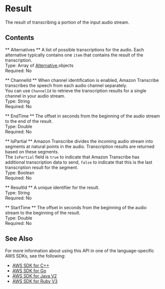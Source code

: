 # Result<a name="API_streaming_Result"></a>

The result of transcribing a portion of the input audio stream\. 

## Contents<a name="API_streaming_Result_Contents"></a>

 ** Alternatives **   <a name="transcribe-Type-streaming_Result-Alternatives"></a>
A list of possible transcriptions for the audio\. Each alternative typically contains one `item` that contains the result of the transcription\.  
Type: Array of [ Alternative ](API_streaming_Alternative.md) objects  
Required: No

 ** ChannelId **   <a name="transcribe-Type-streaming_Result-ChannelId"></a>
When channel identification is enabled, Amazon Transcribe transcribes the speech from each audio channel separately\.  
You can use `ChannelId` to retrieve the transcription results for a single channel in your audio stream\.  
Type: String  
Required: No

 ** EndTime **   <a name="transcribe-Type-streaming_Result-EndTime"></a>
The offset in seconds from the beginning of the audio stream to the end of the result\.  
Type: Double  
Required: No

 ** IsPartial **   <a name="transcribe-Type-streaming_Result-IsPartial"></a>
Amazon Transcribe divides the incoming audio stream into segments at natural points in the audio\. Transcription results are returned based on these segments\.   
The `IsPartial` field is `true` to indicate that Amazon Transcribe has additional transcription data to send, `false` to indicate that this is the last transcription result for the segment\.  
Type: Boolean  
Required: No

 ** ResultId **   <a name="transcribe-Type-streaming_Result-ResultId"></a>
A unique identifier for the result\.   
Type: String  
Required: No

 ** StartTime **   <a name="transcribe-Type-streaming_Result-StartTime"></a>
The offset in seconds from the beginning of the audio stream to the beginning of the result\.  
Type: Double  
Required: No

## See Also<a name="API_streaming_Result_SeeAlso"></a>

For more information about using this API in one of the language\-specific AWS SDKs, see the following:
+  [ AWS SDK for C\+\+](https://docs.aws.amazon.com/goto/SdkForCpp/transcribe-streaming-2017-10-26/Result) 
+  [ AWS SDK for Go](https://docs.aws.amazon.com/goto/SdkForGoV1/transcribe-streaming-2017-10-26/Result) 
+  [ AWS SDK for Java V2](https://docs.aws.amazon.com/goto/SdkForJavaV2/transcribe-streaming-2017-10-26/Result) 
+  [ AWS SDK for Ruby V3](https://docs.aws.amazon.com/goto/SdkForRubyV3/transcribe-streaming-2017-10-26/Result) 